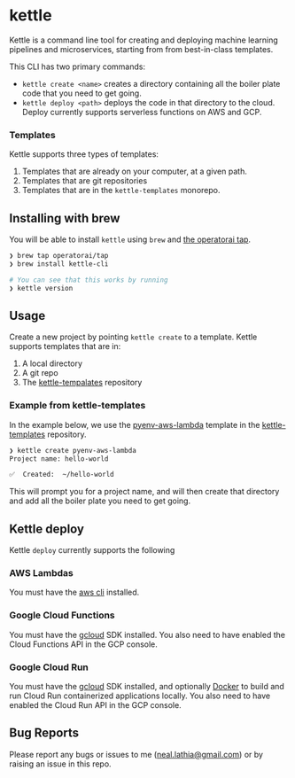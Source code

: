 # kettle

Kettle is a command line tool for creating and deploying machine learning pipelines and microservices, starting from from best-in-class templates.

This CLI has two primary commands:

* `kettle create <name>` creates a directory containing all the boiler plate code that you need to get going. 
* `kettle deploy <path>` deploys the code in that directory to the cloud. Deploy currently supports serverless functions on AWS and GCP.

### Templates

Kettle supports three types of templates:

1. Templates that are already on your computer, at a given path.
2. Templates that are git repositories
3. Templates that are in the `kettle-templates` monorepo.

## Installing with brew

You will be able to install `kettle` using `brew` and [the operatorai tap](https://github.com/operatorai/homebrew-tap).

```bash
❯ brew tap operatorai/tap
❯ brew install kettle-cli

# You can see that this works by running
❯ kettle version
```

## Usage

Create a new project by pointing `kettle create` to a template. Kettle supports templates that are in:
1. A local directory
2. A git repo
3. The [kettle-tempalates](https://github.com/operatorai/kettle-templates) repository

### Example from kettle-templates

In the example below, we use the [pyenv-aws-lambda](https://github.com/operatorai/kettle-templates/tree/main/pyenv-aws-lambda) template in the [kettle-templates](https://github.com/operatorai/kettle-templates) repository.

```bash
❯ kettle create pyenv-aws-lambda
Project name: hello-world

✅  Created:  ~/hello-world
```

This will prompt you for a project name, and will then create that directory and add all the boiler plate you need to get going. 

## Kettle deploy

Kettle `deploy` currently supports the following

### AWS Lambdas

You must have the [aws cli](https://aws.amazon.com/cli/) installed.

### Google Cloud Functions

You must have the [gcloud](https://cloud.google.com/sdk/gcloud) SDK installed. You also need to have enabled the Cloud Functions API in the GCP console.

### Google Cloud Run

You must have the [gcloud](https://cloud.google.com/sdk/gcloud) SDK installed, and optionally [Docker](https://docs.docker.com/get-docker/) to build and run Cloud Run containerized applications locally. You also need to have enabled the Cloud Run API in the GCP console.

## Bug Reports

Please report any bugs or issues to me (neal.lathia@gmail.com) or by raising an issue in this repo.
